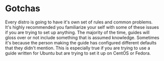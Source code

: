 # Gotchas
Every distro is going to have it's own set of rules and common problems.  It's highly recommended you familiarize your
self with some of these issues if you are trying to set up anything.  The majority of the time, guides will gloss over
or not include something that is assumed knowledge.  Sometimes it's because the person making the guide has configured
different defaults that they didn't mention.  This is especially true if you are trying to use a guide written for
Ubuntu but are trying to set it up on CentOS or Fedora.

